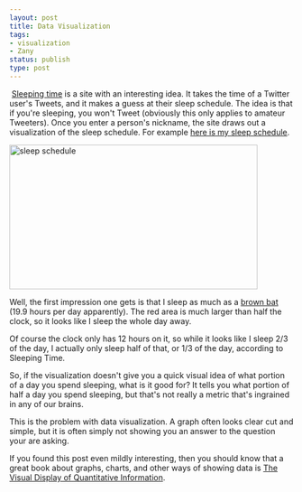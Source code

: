 ```yaml
---
layout: post
title: Data Visualization
tags:
- visualization
- Zany
status: publish
type: post
---
```

&nbsp;<a href="http://www.sleepingtime.org/">Sleeping time</a> is a site with an interesting idea. It takes the time of a
Twitter user's Tweets, and it makes a guess at their sleep schedule. The idea is that if you're sleeping, you won't
Tweet (obviously this only applies to amateur Tweeters). Once you enter a person's nickname, the site draws out a
visualization of the sleep schedule. For example <a href="http://www.sleepingtime.org/Peter_Ajtai">here is my sleep schedule</a>.

<img class="aligncenter size-full wp-image-1346" title="Sleep" src="http://netlumination.com/wp-content/uploads/2010/07/sleep.jpg" alt="sleep schedule" width="440" height="256" />

Well, the first impression one gets is that I sleep as much as a
<a href="http://science.education.nih.gov/supplements/nih3/sleep/guide/info-sleep.htm">brown bat</a> (19.9 hours per day
apparently). The red area is much larger than half the clock, so it looks like I sleep the whole day away.

Of course the clock only has 12 hours on it, so while it looks like I sleep 2/3 of the day, I actually only sleep half
of that, or 1/3 of the day, according to Sleeping Time.

So, if the visualization doesn't give you a quick visual idea of what portion of a day you spend sleeping, what is it
good for? It tells you what portion of half a day you spend sleeping, but that's not really a metric that's ingrained
in any of our brains.

This is the problem with data visualization. A graph often looks clear cut and simple, but it is often simply not
showing you an answer to the question your are asking.

If you found this post even mildly interesting, then you should know that a great book about graphs, charts, and other
ways of showing data is
<a href="http://www.amazon.com/gp/product/0961392142?ie=UTF8&amp;tag=slugophile-20&amp;linkCode=as2&amp;camp=1789&amp;creative=9325&amp;creativeASIN=0961392142">The Visual Display of Quantitative Information</a>.
